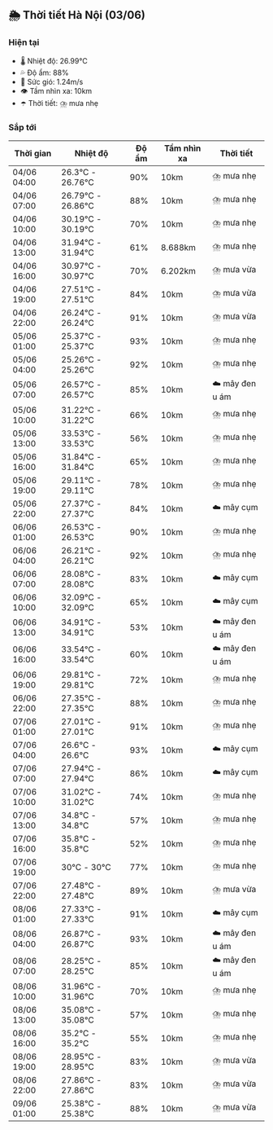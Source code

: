 ## 🌦️ Thời tiết Hà Nội (03/06)

### Hiện tại

- 🌡️ Nhiệt độ: 26.99℃
- 💦 Độ ẩm: 88%
- 💨 Sức gió: 1.24m/s
- 👁️ Tầm nhìn xa: 10km
- ☂️ Thời tiết: ⛈️ mưa nhẹ

### Sắp tới

| Thời gian | Nhiệt độ | Độ ẩm | Tầm nhìn xa | Thời tiết |
| --- | --- | --- | --- | --- |
| 04/06 04:00 | 26.3℃ - 26.76℃ | 90% | 10km | ⛈️ mưa nhẹ |
| 04/06 07:00 | 26.79℃ - 26.86℃ | 88% | 10km | ⛈️ mưa nhẹ |
| 04/06 10:00 | 30.19℃ - 30.19℃ | 70% | 10km | ⛈️ mưa nhẹ |
| 04/06 13:00 | 31.94℃ - 31.94℃ | 61% | 8.688km | ⛈️ mưa nhẹ |
| 04/06 16:00 | 30.97℃ - 30.97℃ | 70% | 6.202km | ⛈️ mưa vừa |
| 04/06 19:00 | 27.51℃ - 27.51℃ | 84% | 10km | ⛈️ mưa vừa |
| 04/06 22:00 | 26.24℃ - 26.24℃ | 91% | 10km | ⛈️ mưa vừa |
| 05/06 01:00 | 25.37℃ - 25.37℃ | 93% | 10km | ⛈️ mưa nhẹ |
| 05/06 04:00 | 25.26℃ - 25.26℃ | 92% | 10km | ⛈️ mưa nhẹ |
| 05/06 07:00 | 26.57℃ - 26.57℃ | 85% | 10km | ☁️ mây đen u ám |
| 05/06 10:00 | 31.22℃ - 31.22℃ | 66% | 10km | ⛈️ mưa nhẹ |
| 05/06 13:00 | 33.53℃ - 33.53℃ | 56% | 10km | ⛈️ mưa nhẹ |
| 05/06 16:00 | 31.84℃ - 31.84℃ | 65% | 10km | ⛈️ mưa nhẹ |
| 05/06 19:00 | 29.11℃ - 29.11℃ | 78% | 10km | ⛈️ mưa nhẹ |
| 05/06 22:00 | 27.37℃ - 27.37℃ | 84% | 10km | ☁️ mây cụm |
| 06/06 01:00 | 26.53℃ - 26.53℃ | 90% | 10km | ⛈️ mưa nhẹ |
| 06/06 04:00 | 26.21℃ - 26.21℃ | 92% | 10km | ⛈️ mưa nhẹ |
| 06/06 07:00 | 28.08℃ - 28.08℃ | 83% | 10km | ☁️ mây cụm |
| 06/06 10:00 | 32.09℃ - 32.09℃ | 65% | 10km | ☁️ mây cụm |
| 06/06 13:00 | 34.91℃ - 34.91℃ | 53% | 10km | ☁️ mây đen u ám |
| 06/06 16:00 | 33.54℃ - 33.54℃ | 60% | 10km | ☁️ mây đen u ám |
| 06/06 19:00 | 29.81℃ - 29.81℃ | 72% | 10km | ⛈️ mưa nhẹ |
| 06/06 22:00 | 27.35℃ - 27.35℃ | 88% | 10km | ⛈️ mưa nhẹ |
| 07/06 01:00 | 27.01℃ - 27.01℃ | 91% | 10km | ⛈️ mưa nhẹ |
| 07/06 04:00 | 26.6℃ - 26.6℃ | 93% | 10km | ☁️ mây cụm |
| 07/06 07:00 | 27.94℃ - 27.94℃ | 86% | 10km | ☁️ mây cụm |
| 07/06 10:00 | 31.02℃ - 31.02℃ | 74% | 10km | ⛈️ mưa nhẹ |
| 07/06 13:00 | 34.8℃ - 34.8℃ | 57% | 10km | ⛈️ mưa nhẹ |
| 07/06 16:00 | 35.8℃ - 35.8℃ | 52% | 10km | ⛈️ mưa nhẹ |
| 07/06 19:00 | 30℃ - 30℃ | 77% | 10km | ⛈️ mưa nhẹ |
| 07/06 22:00 | 27.48℃ - 27.48℃ | 89% | 10km | ⛈️ mưa vừa |
| 08/06 01:00 | 27.33℃ - 27.33℃ | 91% | 10km | ☁️ mây cụm |
| 08/06 04:00 | 26.87℃ - 26.87℃ | 93% | 10km | ☁️ mây đen u ám |
| 08/06 07:00 | 28.25℃ - 28.25℃ | 85% | 10km | ☁️ mây đen u ám |
| 08/06 10:00 | 31.96℃ - 31.96℃ | 70% | 10km | ⛈️ mưa nhẹ |
| 08/06 13:00 | 35.08℃ - 35.08℃ | 57% | 10km | ⛈️ mưa nhẹ |
| 08/06 16:00 | 35.2℃ - 35.2℃ | 55% | 10km | ⛈️ mưa nhẹ |
| 08/06 19:00 | 28.95℃ - 28.95℃ | 83% | 10km | ⛈️ mưa vừa |
| 08/06 22:00 | 27.86℃ - 27.86℃ | 83% | 10km | ⛈️ mưa vừa |
| 09/06 01:00 | 25.38℃ - 25.38℃ | 88% | 10km | ⛈️ mưa vừa |

